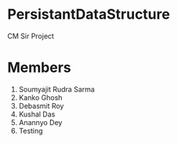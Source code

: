 # PersistantDataStructure
CM Sir Project

# Members
1. Soumyajit Rudra Sarma
2. Kanko Ghosh
3. Debasmit Roy
4. Kushal Das
5. Anannyo Dey
6. Testing


